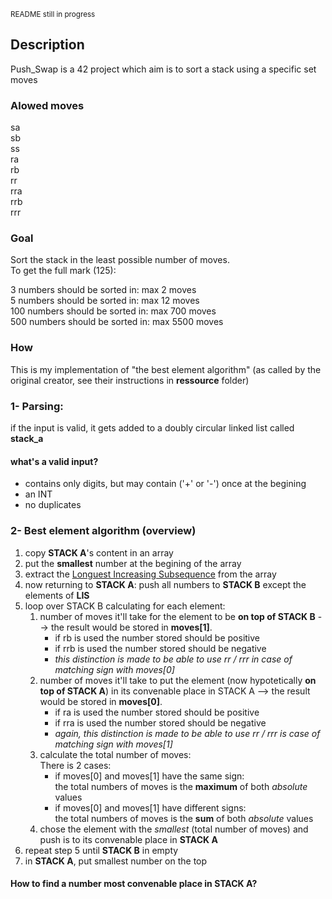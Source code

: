 <sub>README still in progress</sub>  
## Description 
Push_Swap is a 42 project which aim is to sort a stack using a specific set moves

### Alowed moves
sa  
sb  
ss  
ra  
rb  
rr  
rra  
rrb  
rrr  

### Goal
Sort the stack in the least possible number of moves.  
To get the full mark (125):   

3 numbers should be sorted in: max 2 moves  
5 numbers should be sorted in: max 12 moves  
100 numbers should be sorted in: max 700 moves   
500 numbers should be sorted in: max 5500 moves  

### How  
This is my implementation of "the best element algorithm" (as called by the original creator, see their instructions in **ressource** folder)   
### 1- Parsing:  
if the input is valid, it gets added to a doubly circular linked list called **stack_a**  
#### what's a valid input?
- contains only digits, but may contain ('+' or '-') once at the begining  
- an INT  
- no duplicates   
### 2- Best element algorithm (overview)
1. copy **STACK A**'s content in an array  
2. put the **smallest** number at the begining of the array   
3. extract the [Longuest Increasing Subsequence](https://www.geeksforgeeks.org/longest-increasing-subsequence-dp-3/) from the array  
4. now returning to **STACK A**: push all numbers to **STACK B** except the elements of **LIS**   
5. loop over STACK B calculating for each element:   
	1. number of moves it'll take for the element to be **on top of STACK B** --> the result would be stored in **moves[1]**.   
		- if rb is used the number stored should be positive  
		- if rrb is used the number stored should be negative  
		- *this distinction is made to be able to use rr / rrr in case of matching sign with moves[0]*  
	2. number of moves it'll take to put the element (now hypotetically **on top of STACK A**) in its convenable place in STACK A  --> the result would be stored in **moves[0]**.    
		- if ra is used the number stored should be positive   
		- if rra is used the number stored should be negative  
		- *again, this distinction is made to be able to use rr / rrr is case of matching sign with moves[1]*   
	3. calculate the total number of moves:   
		There is 2 cases:   
		- if moves[0] and moves[1] have the same sign:   
			the total numbers of moves is the **maximum** of both *absolute* values  
		- if moves[0] and moves[1] have different signs:  
			the total numbers of moves is the **sum** of both *absolute* values  
	 4. chose the element with the _smallest_ (total number of moves) and push is to its convenable place in **STACK A**  
6. repeat step 5 until **STACK B** in empty  
7. in **STACK A**, put smallest number on the top  

#### How to find a number most convenable place in STACK A?    
